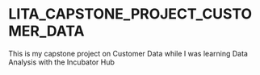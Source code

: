 # LITA_CAPSTONE_PROJECT_CUSTOMER_DATA
This is my capstone project on Customer Data while I was learning Data Analysis with the Incubator Hub 
